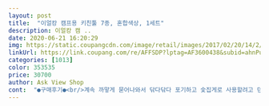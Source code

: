 ```yaml
---
layout: post 
title:  "이얼캉 캠프용 키친툴 7종, 혼합색상, 1세트" 
description: 이얼캉 캠 ..
date: 2020-06-21 16:20:29 
img: https://static.coupangcdn.com/image/retail/images/2017/02/20/14/2/696bb0be-fe5c-47d1-90dc-dd28eead7354.jpg 
linkUrl: https://link.coupang.com/re/AFFSDP?lptag=AF3600438&subid=ahnPublicAsk&pageKey=15238721&itemId=62712751&vendorItemId=70818756647&traceid=V0-113-278c53fde4a16263 
categories: [1013] 
color: 353535 
price: 30700 
author: Ask View Shop 
cont:  "●구매후기●<br/>계속 까맣게 묻어나와서 닦다닦다 포기하고 숯집게로 사용할려고 던져놨습니다<br/>겉에 껍데기도 이쁘고 나름 만족합니다^^<br/>공간여유가 있어 필요한건 넣음 될꺼 같아요<br/>과도 수저 등등<br/>과도가 빠진게 살짝 아쉽지만<br/>구매 후 몇번 써보고 이제야 후기 남깁니다<br/>구성 괜찮아요<br/>구성은 괜찮지만 사진과 같이 집게에는 까맣게 이물질이 묻어있고 국자는 녹슨것처럼 저러내요... <br/>바로사용해야해서 반품은 안하지만 상품 포장할때 검수좀 주의깊게하셨으면좋겠습니다<br/>맘에 들어요<br/>아주 좋은 상품중 한가지네요 <br/>안에 내용물 전혀 이상없습니다<br/>이번주말 캠핑준비중 가장먼저 도착했고<br/>캠핑가서 몇번 써봤는데 저렴한 가격에 가성비 굿입니다.<br/><br/>캠핑용으로 삿는데 집에서도 쓸만해요 ㅋㅋ<br/>파우치도 튼튼하고 색상도 예뻐요<br/>하나하나 살펴보니 전반적으로 정교하고 튼튼해보여 기분도 좋습니다<br/>후기다들 좋으시던데 제것만 저런건지... <br/>.<br/>별세개 달았다가 집게 닦다 화나서 하나로 바꿉니다... <br/><br/>계속 까맣게 묻어나와서 닦다닦다 포기하고 숯집게로 사용할려고 던져놨습니다<br/>겉에 껍데기도 이쁘고 나름 만족합니다^^<br/>공간여유가 있어 필요한건 넣음 될꺼 같아요<br/>과도 수저 등등<br/>과도가 빠진게 살짝 아쉽지만<br/>구매 후 몇번 써보고 이제야 후기 남깁니다<br/>구성 괜찮아요<br/>구성은 괜찮지만 사진과 같이 집게에는 까맣게 이물질이 묻어있고 국자는 녹슨것처럼 저러내요... <br/>바로사용해야해서 반품은 안하지만 상품 포장할때 검수좀 주의깊게하셨으면좋겠습니다<br/>맘에 들어요<br/>아주 좋은 상품중 한가지네요 <br/>안에 내용물 전혀 이상없습니다<br/>이번주말 캠핑준비중 가장먼저 도착했고<br/>캠핑가서 몇번 써봤는데 저렴한 가격에 가성비 굿입니다.<br/><br/>캠핑용으로 삿는데 집에서도 쓸만해요 ㅋㅋ<br/>파우치도 튼튼하고 색상도 예뻐요<br/>하나하나 살펴보니 전반적으로 정교하고 튼튼해보여 기분도 좋습니다<br/>후기다들 좋으시던데 제것만 저런건지... <br/>.<br/>별세개 달았다가 집게 닦다 화나서 하나로 바꿉니다... <br/><br/>" 
---
```


